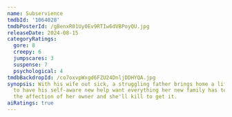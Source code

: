 ```yaml
---
name: Subservience
tmdbId: '1064028'
tmdbPosterId: /gBenxR01Uy0Ev9RTIw6dVBPoyQU.jpg
releaseDate: 2024-08-15
categoryRatings:
  gore: 8
  creepy: 6
  jumpscares: 3
  suspense: 7
  psychological: 4
tmdbBackdropId: /co7oxvpWxgd6FZU24DnljDDHYQA.jpg
synopsis: With his wife out sick, a struggling father brings home a lifelike AI, only
  to have his self-aware new help want everything her new family has to offer... Like
  the affection of her owner and she'll kill to get it.
aiRatings: true
---
```


